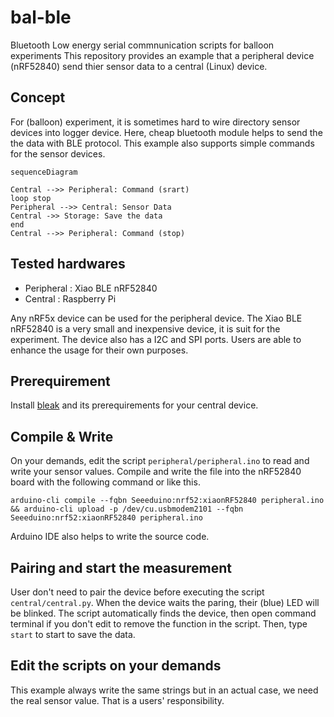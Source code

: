 # bal-ble
Bluetooth Low energy serial commnunication scripts for balloon experiments
This repository provides an example that a peripheral device (nRF52840) send thier sensor data to a central (Linux) device.

## Concept
For (balloon) experiment, it is sometimes hard to wire directory sensor devices into logger device.
Here, cheap bluetooth module helps to send the the data with BLE protocol.
This example also supports simple commands for the sensor devices.

```mermaid
sequenceDiagram

Central -->> Peripheral: Command (srart)
loop stop
Peripheral -->> Central: Sensor Data
Central ->> Storage: Save the data
end
Central -->> Peripheral: Command (stop)
```

## Tested hardwares

  - Peripheral : Xiao BLE nRF52840
  - Central : Raspberry Pi

Any nRF5x device can be used for the peripheral device. 
The Xiao BLE nRF52840 is a very small and inexpensive device, it is suit for the experiment.
The device also has a I2C and SPI ports. Users are able to enhance the usage for their own purposes.

## Prerequirement

Install [bleak](https://github.com/hbldh/bleak) and its prerequirements for your central device.


## Compile & Write

On your demands, edit the script `peripheral/peripheral.ino` to read and write your sensor values.
Compile and write the file into the nRF52840 board with the following command or like this.
```
arduino-cli compile --fqbn Seeeduino:nrf52:xiaonRF52840 peripheral.ino && arduino-cli upload -p /dev/cu.usbmodem2101 --fqbn Seeeduino:nrf52:xiaonRF52840 peripheral.ino
```
Arduino IDE also helps to write the source code.

## Pairing and start the measurement
User don't need to pair the device before executing the script `central/central.py`.
When the device waits the paring, their (blue) LED will be blinked.
The script automatically finds the device, then open command terminal if you don't edit to remove the function in the script.
Then, type `start` to start to save the data.

## Edit the scripts on your demands
This example always write the same strings but in an actual case, we need the real sensor value. 
That is a users' responsibility.

